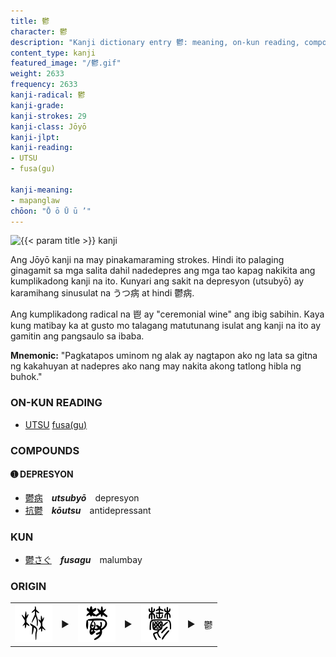 ```yaml
---
title: 鬱
character: 鬱
description: "Kanji dictionary entry 鬱: meaning, on-kun reading, compounds, origin, related kanji"
content_type: kanji
featured_image: "/鬱.gif"
weight: 2633
frequency: 2633
kanji-radical: 鬱
kanji-grade:
kanji-strokes: 29
kanji-class: Jōyō
kanji-jlpt:
kanji-reading:
- UTSU
- fusa(gu)

kanji-meaning:
- mapanglaw
chōon: "Ō ō Ū ū ’"
---
```

[//]: # (Don't edit the line below.)
<img class="kanji" alt="{{< param title >}} kanji" src="{{< param title >}}.gif">

Ang Jōyō kanji na may pinakamaraming strokes. Hindi ito palaging ginagamit sa mga salita dahil nadedepres ang mga tao kapag nakikita ang kumplikadong kanji na ito. Kunyari ang sakit na depresyon (utsubyō) ay karamihang sinusulat na うつ病 at hindi 鬱病.

Ang kumplikadong radical na 鬯 ay "ceremonial wine" ang ibig sabihin. Kaya kung matibay ka at gusto mo talagang matutunang isulat ang kanji na ito ay gamitin ang pangsaulo sa ibaba.

**Mnemonic:** "Pagkatapos uminom ng alak  ay nagtapon ako ng lata sa gitna ng kakahuyan at nadepres ako nang may nakita akong tatlong hibla ng buhok."

### ON-KUN READING

[//]: # (Don't edit the line below. ON-KUN READING code is automatically generated.)
- [UTSU](../../kanji-reading/utsu) [fusa(gu)](../../kanji-reading/fusa(gu))

### COMPOUNDS

#### ➊ **DEPRESYON**
  - [鬱](../鬱)[病](../病)　***utsubyō***　depresyon
  - [抗](../抗)[鬱](../鬱)　***kōutsu***　antidepressant

### KUN

  - [鬱さぐ](../鬱)　***fusagu***　malumbay

### ORIGIN

<table class="kanji-table"><tr><td>
<img src="60px-鬱-oracle.svg.png">
</td><td>▶</td><td>
<img src="60px-鬱-slip.svg.png">
</td><td>▶</td><td>
<img src="60px-鬱-seal.svg.png">
</td><td>▶</td>
<td class="kanji-origin">鬱</td>
</tr></table>